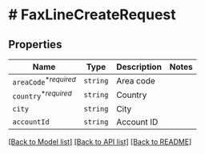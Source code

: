 # # FaxLineCreateRequest



## Properties

Name | Type | Description | Notes
------------ | ------------- | ------------- | -------------
| `areaCode`<sup>*_required_</sup> | ```string``` |  Area code  |  |
| `country`<sup>*_required_</sup> | ```string``` |  Country  |  |
| `city` | ```string``` |  City  |  |
| `accountId` | ```string``` |  Account ID  |  |

[[Back to Model list]](../../README.md#models) [[Back to API list]](../../README.md#endpoints) [[Back to README]](../../README.md)
